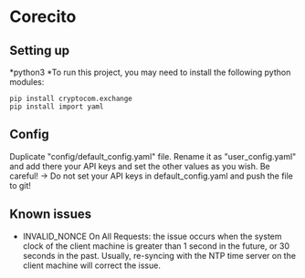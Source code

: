 # Corecito

## Setting up

*python3
*To run this project, you may need to install the following python modules:

```
pip install cryptocom.exchange
pip install import yaml
```

## Config

Duplicate "config/default_config.yaml" file. Rename it as "user_config.yaml" and add there your API keys and set the other values as you wish. Be careful! -> Do not set your API keys in default_config.yaml and push the file to git!

## Known issues

* INVALID_NONCE On All Requests: the issue occurs when the system clock of the client machine is greater than 1 second in the future, or 30 seconds in the past. Usually, re-syncing with the NTP time server on the client machine will correct the issue.
